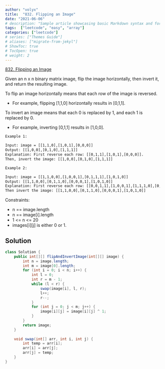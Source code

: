 ```yaml
---
author: "volyx"
title:  "832. Flipping an Image"
date: "2021-06-06"
# description: "Sample article showcasing basic Markdown syntax and formatting for HTML elements."
tags:  ["leetcode", "easy", "array"]
categories: ["leetcode"]
# series: ["Themes Guide"]
# aliases: ["migrate-from-jekyl"]
# ShowToc: true
# TocOpen: true
# weight: 2
---
```


[832. Flipping an Image](https://leetcode.com/problems/flipping-an-image)

Given an n x n binary matrix image, flip the image horizontally, then invert it, and return the resulting image.

To flip an image horizontally means that each row of the image is reversed.

- For example, flipping [1,1,0] horizontally results in [0,1,1].

To invert an image means that each 0 is replaced by 1, and each 1 is replaced by 0.

- For example, inverting [0,1,1] results in [1,0,0].

```txt
Example 1:

Input: image = [[1,1,0],[1,0,1],[0,0,0]]
Output: [[1,0,0],[0,1,0],[1,1,1]]
Explanation: First reverse each row: [[0,1,1],[1,0,1],[0,0,0]].
Then, invert the image: [[1,0,0],[0,1,0],[1,1,1]]

Example 2:

Input: image = [[1,1,0,0],[1,0,0,1],[0,1,1,1],[1,0,1,0]]
Output: [[1,1,0,0],[0,1,1,0],[0,0,0,1],[1,0,1,0]]
Explanation: First reverse each row: [[0,0,1,1],[1,0,0,1],[1,1,1,0],[0,1,0,1]].
Then invert the image: [[1,1,0,0],[0,1,1,0],[0,0,0,1],[1,0,1,0]]
```

Constraints:

- n == image.length
- n == image[i].length
- 1 <= n <= 20
- images[i][j] is either 0 or 1.

## Solution

```java
class Solution {
    public int[][] flipAndInvertImage(int[][] image) {
        int n = image.length;
        int m = image[0].length;
        for (int i = 0; i < n; i++) {
            int l = 0;
            int r = m - 1;
            while (l < r) {
                swap(image[i], l, r);
                l++;
                r--;
            }
            for (int j = 0; j < m; j++) {
                image[i][j] = image[i][j] ^ 1;
            }
        }
        return image;
    }
    
    void swap(int[] arr, int i, int j) {
        int temp = arr[i];
        arr[i] = arr[j];
        arr[j] = temp;
    }
}
```
